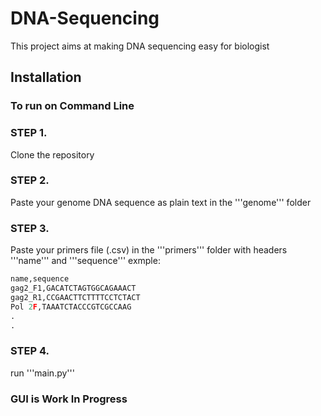 # DNA-Sequencing

This project aims at making DNA sequencing easy for biologist

## Installation

### To run on Command Line

### STEP 1. 

Clone the repository

### STEP 2. 

Paste your genome DNA sequence as plain text in the '''genome''' folder

### STEP 3. 

Paste your primers file (.csv) in the '''primers''' folder with headers '''name''' and '''sequence'''
exmple:

```python
name,sequence
gag2_F1,GACATCTAGTGGCAGAAACT
gag2_R1,CCGAACTTCTTTTCCTCTACT
Pol 2F,TAAATCTACCCGTCGCCAAG
.
.
```

### STEP 4.
run '''main.py'''


### GUI is Work In Progress
